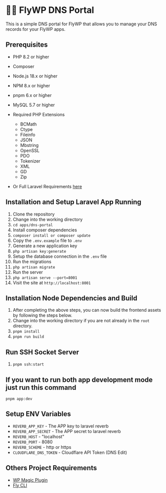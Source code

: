 # 🧑‍💻 FlyWP DNS Portal

This is a simple DNS portal for FlyWP that allows you to manage your DNS records for your FlyWP apps.

## Prerequisites

- PHP 8.2 or higher
- Composer
- Node.js 18.x or higher
- NPM 8.x or higher
- pnpm 6.x or higher
- MySQL 5.7 or higher
- Required PHP Extensions
  - BCMath
  - Ctype
  - Fileinfo
  - JSON
  - Mbstring
  - OpenSSL
  - PDO
  - Tokenizer
  - XML
  - GD
  - Zip

- Or Full Laravel Requirements [here](https://laravel.com/docs/8.x/deployment#server-requirements)

## Installation and Setup Laravel App Running

1. Clone the repository
2. Change into the working directory
3. `cd apps/dns-portal`
4. Install composer dependencies
5. `composer install or composer update`
6. Copy the `.env.example` file to `.env`
7. Generate a new application key
8. `php artisan key:generate`
9. Setup the database connection in the `.env` file
10. Run the migrations
11. `php artisan migrate`
12. Run the server
13. `php artisan serve --port=8001`
14. Visit the site at `http://localhost:8001`

## Installation Node Dependencies and Build

1. After completing the above steps, you can now build the frontend assets by following the steps below.
2. Change into the working directory if you are not already in the `root` directory.
3. `pnpm install`
4. `pnpm run build`

## Run SSH Socket Server

1. `pnpm ssh:start`

## If you want to run both app development mode just run this command

 `pnpm app:dev`

## Setup ENV Variables

- `REVERB_APP_KEY` - The APP key to laravel reverb
- `REVERB_APP_SECRET` - The APP secret to laravel reverb
- `REVERB_HOST` - "localhost"
- `REVERB_PORT` - 8080
- `REVERB_SCHEME` - http or https
- `CLOUDFLARE_DNS_TOKEN` - Cloudflare API Token (DNS Edit)

## Others Project Requirements

- [WP Magic Plugin](https://github.com/kzamanbd/wp-magic-login)
- [Fly CLI](https://github.com/kzamanbd/fly-cli)
